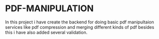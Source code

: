 # PDF-MANIPULATION
In this project i have create the backend for doing basic pdf manipultaion services like pdf compression and merging different kinds of pdf besides this i have also added several validation.
